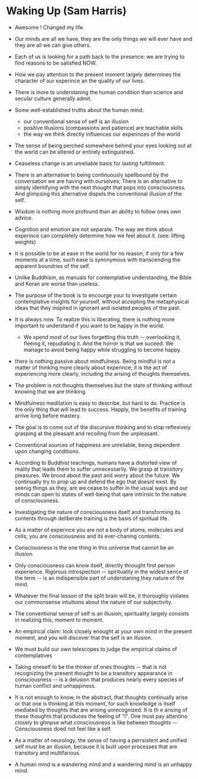 # Waking Up (Sam Harris)

- Awesome ! Changed my life.

- Our minds are all we have, they are the only things we will ever have and they are all we can give others.

- Each of us is looking for a path back to the presence: we are trying to find reasons to be satisfied NOW.

- How we pay attention to the present moment largely determines the character of our experince an the quality of our lives.

- There is more to understaning the human condition than science and secular culture generally admit.

- Some well-established truths about the human mind:
  - our conventional sense of self is an illusion
  - positive illusions (compassions and patience) are teachable skills
  - the way we think directly influences our experinces of the world

- The sense of being perched somewhere behind your eyes looking out at the world can be altered or entirely extinguished.

- Ceaseless change is an unreliable basis for lasting fulfillment.

- There is an alternative to being continuously spellbound by the conversation we are having with ourselves; There is an alternative to simply identifying with the next thought that pops into consciousness. And glimpsing this alternative dispels the conventional illusion of the self.

- Wisdom is nothing more profound than an ability to follow ones own advice.

- Cognition and emotion are not separate. The way we think about experince can completely determine how we feel about it. (see: lifting weights)

- It is possible to be at ease in the world for no reason, if only for a few moments at a time, such ease is synonymous with transcending the apparent boundries of the self.

- Unlike Buddhism, as manuals for contemplative understanding, the Bible and Koran are worse than useless.

- The purpose of the book is to encourge your to investigate certain contemplative  insights for yourself, without accepting the metaphysical ideas that they inspired in ignorant and isolated peoples of the past.

- It is always now. To realize this is liberating, there is nothing more important to understand if you want to be happy in the world.
  - We spend most of our lives forgetting this truth -- overlooking it, fleeing it, repudiating it. And the horror is that we suceed. We manage to avoid being happy while struggling to become happy.

- there is nothing passive about mindfulness. Being mindful is not a matter of thinking more clearly about experince; it is the act of experiencing more clearly, including the arising of thoughts themselves.

- The problem is not thoughts themselves but the state of thinking without knowing that we are thinking.

- Mindfulness meditation is easy to describe, but hard to do. Practice is the only thing that will lead to success. Happly, the benefits of training arrive long before mastery.

- The goal is to come out of the discursive thinking and to stop reflexively grasping at the pleasant and recoiling from the unpleasant.

- Conventional sources of happiness are unreliable, being dependent upon changing conditions.

- According to Buddhist teachings, humans have a distorted view of reality that leads them to suffer unnecessarily. We grasp at transitory pleasures. We brood about the past and worry about the future. We continually try to prop up and defend the ego that doesnt exist.  By seenig things as they, are we cease to suffer in the usual ways and our minds can open to states of well-being that qare intrinsic to the nature of consciousness.

- Investigating the nature of consciousness itself and transforming its contents through deliberate training is the basis of spiritual life.

- As a matter of experince you are not a body of atoms, molecules and cells; you are consciousness and its ever-chaning contents.

- Consciousness is the one thing in this universe that cannot be an illusion.

- Only consciousness can know itself, directly throught first person experience. Rigorous introspection -- spirituality in the widest sence of the term -- is an indispensible part of understaning they nature of the mind.

- Whatever the final lesson of the split brain will be, it thoroughly violates our commonsense intuitions about the nature of our subjectivity.

- The conventional sense of self is an illusion; spirituality largely consists in realizing this, moment to moment.

- An empirical claim: look closely enought at your own mind in the present moment, and you will discover that the self is an illusion.

- We must build our own telescopes to judge the empirical claims of contemplatives

- Taking oneself to be the thinker of ones thoughts -- that is not recognizing the present thought to be a transitory appearance in consciousness --  is a delusion that produces nearly every species of human conflict and unhappiness.

- It is not enough to know, in the abstract, that thoughts continually arise or that one is thinking at this moment, for such knowledge is itself mediated by thoughts that are arising unrecognized. It is th e arising of these thoughts that produces the feeling of "I".  One must pay attentino closely to glimpse what consciousness is like between thoughts -- Consciousness doed not feel like a self.

- As a matter of neurology, the sense of having a perrsistent and unified self must be an illusion, because it is built upon processes that are transitory and multifarious. 

- A human mind is a wandering mind and a wandering mind is an unhappy mind.
